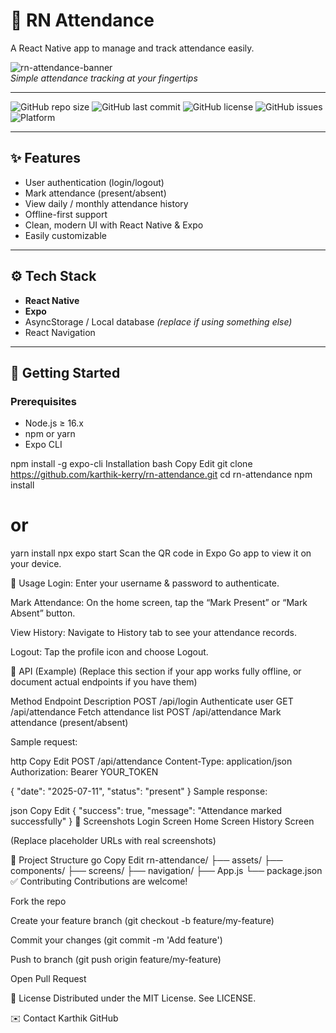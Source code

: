 # 📱 RN Attendance

A React Native app to manage and track attendance easily.

![rn-attendance-banner](https://via.placeholder.com/1200x300?text=RN+Attendance+App)  
_Simple attendance tracking at your fingertips_

---

![GitHub repo size](https://img.shields.io/github/repo-size/karthik-kerry/rn-attendance)
![GitHub last commit](https://img.shields.io/github/last-commit/karthik-kerry/rn-attendance)
![GitHub license](https://img.shields.io/github/license/karthik-kerry/rn-attendance)
![GitHub issues](https://img.shields.io/github/issues/karthik-kerry/rn-attendance)
![Platform](https://img.shields.io/badge/platform-react--native-blue)

---

## ✨ Features

- User authentication (login/logout)
- Mark attendance (present/absent)
- View daily / monthly attendance history
- Offline-first support
- Clean, modern UI with React Native & Expo
- Easily customizable

---

## ⚙️ Tech Stack

- **React Native**
- **Expo**
- AsyncStorage / Local database _(replace if using something else)_
- React Navigation

---

## 🚀 Getting Started

### Prerequisites

- Node.js ≥ 16.x
- npm or yarn
- Expo CLI

npm install -g expo-cli
Installation
bash
Copy
Edit
git clone https://github.com/karthik-kerry/rn-attendance.git
cd rn-attendance
npm install

# or

yarn install
npx expo start
Scan the QR code in Expo Go app to view it on your device.

📝 Usage
Login:
Enter your username & password to authenticate.

Mark Attendance:
On the home screen, tap the “Mark Present” or “Mark Absent” button.

View History:
Navigate to History tab to see your attendance records.

Logout:
Tap the profile icon and choose Logout.

📡 API (Example)
(Replace this section if your app works fully offline, or document actual endpoints if you have them)

Method Endpoint Description
POST /api/login Authenticate user
GET /api/attendance Fetch attendance list
POST /api/attendance Mark attendance (present/absent)

Sample request:

http
Copy
Edit
POST /api/attendance
Content-Type: application/json
Authorization: Bearer YOUR_TOKEN

{
"date": "2025-07-11",
"status": "present"
}
Sample response:

json
Copy
Edit
{
"success": true,
"message": "Attendance marked successfully"
}
📸 Screenshots
Login Screen Home Screen History Screen

(Replace placeholder URLs with real screenshots)

📂 Project Structure
go
Copy
Edit
rn-attendance/
├── assets/
├── components/
├── screens/
├── navigation/
├── App.js
└── package.json
✅ Contributing
Contributions are welcome!

Fork the repo

Create your feature branch (git checkout -b feature/my-feature)

Commit your changes (git commit -m 'Add feature')

Push to branch (git push origin feature/my-feature)

Open Pull Request

📄 License
Distributed under the MIT License.
See LICENSE.

✉️ Contact
Karthik
GitHub
